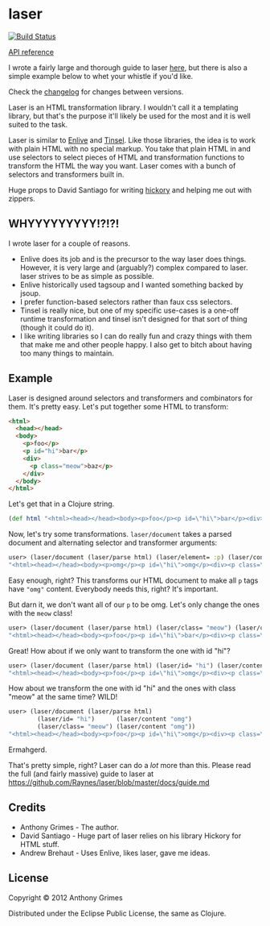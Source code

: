 # laser

[![Build Status](https://secure.travis-ci.org/Raynes/laser.png)](http://travis-ci.org/Raynes/laser)

[API reference](http://raynes.github.com/laser/docs)

I wrote a fairly large and thorough guide to laser
[here](https://github.com/Raynes/laser/blob/master/docs/guide.md), but there is
also a simple example below to whet your whistle if you'd like.

Check the [changelog](https://github.com/Raynes/laser/blob/master/CHANGELOG.md)
for changes between versions.

Laser is an HTML transformation library. I wouldn't call it a templating
library, but that's the purpose it'll likely be used for the most and it is well
suited to the task.

Laser is similar to [Enlive](https://github.com/cgrand/enlive) and
[Tinsel](https://github.com/davidsantiago/tinsel). Like those libraries, the idea is to
work with plain HTML with no special markup. You take that plain HTML in and use
selectors to select pieces of HTML and transformation functions to transform the
HTML the way you want. Laser comes with a bunch of selectors and transformers
built in.

Huge props to David Santiago for writing
[hickory](https://github.com/davidsantiago/hickory) and helping me out with zippers.

## WHYYYYYYYYY!?!?!

I wrote laser for a couple of reasons.

* Enlive does its job and is the precursor to the way laser does things. However,
  it is very large and (arguably?) complex compared to laser. laser strives to be as
  simple as possible.
* Enlive historically used tagsoup and I wanted something backed by jsoup.
* I prefer function-based selectors rather than faux css selectors.
* Tinsel is really nice, but one of my specific use-cases is a one-off runtime
  transformation and tinsel isn't designed for that sort of thing (though it
  could do it).
* I like writing libraries so I can do really fun and crazy things with them
  that make me and other people happy. I also get to bitch about having too many
  things to maintain.

## Example

Laser is designed around selectors and transformers and combinators for
them. It's pretty easy. Let's put together some HTML to transform:

```html
<html>
  <head></head>
  <body>
    <p>foo</p>
    <p id="hi">bar</p>
    <div>
      <p class="meow">baz</p>
    </div>
  </body>
</html>
```

Let's get that in a Clojure string.

```clojure
(def html "<html><head></head><body><p>foo</p><p id=\"hi\">bar</p><div><p class=\"meow\">baz</p></div></body></html>")
```

Now, let's try some transformations. `laser/document` takes a parsed document
and alternating selector and transformer arguments:

```clojure
user> (laser/document (laser/parse html) (laser/element= :p) (laser/content "omg"))
"<html><head></head><body><p>omg</p><p id=\"hi\">omg</p><div><p class=\"meow\">omg</p></div></body></html>"
```

Easy enough, right? This transforms our HTML document to make all `p` tags have
`"omg"` content. Everybody needs this, right? It's important.

But darn it, we don't want all of our `p` to be omg. Let's only change the ones
with the `meow` class!

```clojure
user> (laser/document (laser/parse html) (laser/class= "meow") (laser/content "omg"))
"<html><head></head><body><p>foo</p><p id=\"hi\">bar</p><div><p class=\"meow\">omg</p></div></body></html>"
```

Great! How about if we only want to transform the one with id "hi"?

```clojure
user> (laser/document (laser/parse html) (laser/id= "hi") (laser/content "omg"))
"<html><head></head><body><p>foo</p><p id=\"hi\">omg</p><div><p class=\"meow\">baz</p></div></body></html>"
```

How about we transform the one with id "hi" and the ones with class "meow" at
the same time? WILD!

```clojure
user> (laser/document (laser/parse html)
        (laser/id= "hi")      (laser/content "omg")
        (laser/class= "meow") (laser/content "omg"))
"<html><head></head><body><p>foo</p><p id=\"hi\">omg</p><div><p class=\"meow\">omg</p></div></body></html>"
```

Ermahgerd.

That's pretty simple, right? Laser can do a *lot* more than this. Please read
the full (and fairly massive) guide to laser at https://github.com/Raynes/laser/blob/master/docs/guide.md

## Credits

* Anthony Grimes - The author.
* David Santiago - Huge part of laser relies on his library Hickory for HTML
  stuff.
* Andrew Brehaut - Uses Enlive, likes laser, gave me ideas.

## License

Copyright © 2012 Anthony Grimes

Distributed under the Eclipse Public License, the same as Clojure.
